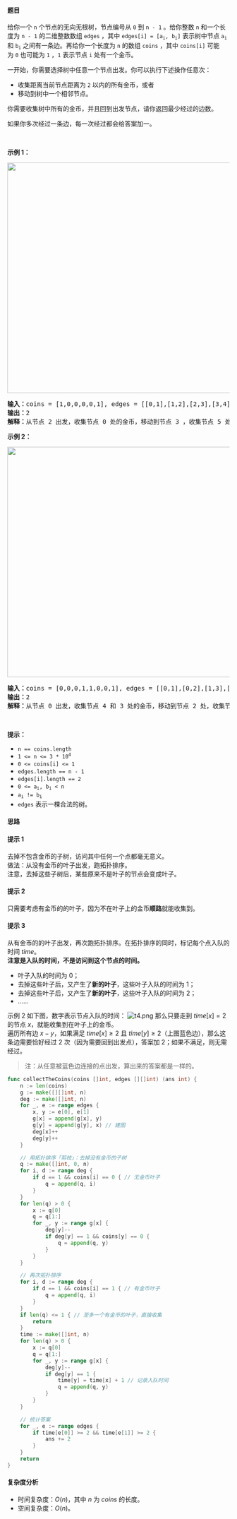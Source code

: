 #### 题目  

<p>给你一个 <code>n</code> 个节点的无向无根树，节点编号从 <code>0</code> 到 <code>n - 1</code> 。给你整数 <code>n</code> 和一个长度为 <code>n - 1</code> 的二维整数数组 <code>edges</code> ，其中 <code>edges[i] = [a<sub>i</sub>, b<sub>i</sub>]</code> 表示树中节点 <code>a<sub>i</sub></code> 和 <code>b<sub>i</sub></code> 之间有一条边。再给你一个长度为 <code>n</code> 的数组 <code>coins</code> ，其中 <code>coins[i]</code> 可能为 <code>0</code> 也可能为 <code>1</code> ，<code>1</code> 表示节点 <code>i</code> 处有一个金币。</p>

<p>一开始，你需要选择树中任意一个节点出发。你可以执行下述操作任意次：</p>

<ul>
	<li>收集距离当前节点距离为 <code>2</code> 以内的所有金币，或者</li>
	<li>移动到树中一个相邻节点。</li>
</ul>

<p>你需要收集树中所有的金币，并且回到出发节点，请你返回最少经过的边数。</p>

<p>如果你多次经过一条边，每一次经过都会给答案加一。</p>

<p> </p>

<p><strong>示例 1：</strong></p>

<p><img alt="" src="https://assets.leetcode.com/uploads/2023/03/01/graph-2.png" style="width: 522px; height: 522px;"/></p>

<pre><b>输入：</b>coins = [1,0,0,0,0,1], edges = [[0,1],[1,2],[2,3],[3,4],[4,5]]
<b>输出：</b>2
<b>解释：</b>从节点 2 出发，收集节点 0 处的金币，移动到节点 3 ，收集节点 5 处的金币，然后移动回节点 2 。
</pre>

<p><strong>示例 2：</strong></p>

<p><img alt="" src="https://assets.leetcode.com/uploads/2023/03/02/graph-4.png" style="width: 522px; height: 522px;"/></p>

<pre><b>输入：</b>coins = [0,0,0,1,1,0,0,1], edges = [[0,1],[0,2],[1,3],[1,4],[2,5],[5,6],[5,7]]
<b>输出：</b>2
<b>解释：</b>从节点 0 出发，收集节点 4 和 3 处的金币，移动到节点 2 处，收集节点 7 处的金币，移动回节点 0 。
</pre>

<p> </p>

<p><strong>提示：</strong></p>

<ul>
	<li><code>n == coins.length</code></li>
	<li><code>1 &lt;= n &lt;= 3 * 10<sup>4</sup></code></li>
	<li><code>0 &lt;= coins[i] &lt;= 1</code></li>
	<li><code>edges.length == n - 1</code></li>
	<li><code>edges[i].length == 2</code></li>
	<li><code>0 &lt;= a<sub>i</sub>, b<sub>i</sub> &lt; n</code></li>
	<li><code>a<sub>i</sub> != b<sub>i</sub></code></li>
	<li><code>edges</code> 表示一棵合法的树。</li>
</ul>
 
#### 思路  

#### 提示 1

去掉不包含金币的子树，访问其中任何一个点都毫无意义。  
做法：从没有金币的叶子出发，跑拓扑排序。  
注意，去掉这些子树后，某些原来不是叶子的节点会变成叶子。

#### 提示 2

只需要考虑有金币的的叶子，因为不在叶子上的金币**顺路**就能收集到。

#### 提示 3

从有金币的的叶子出发，再次跑拓扑排序。在拓扑排序的同时，标记每个点入队的时间 $\textit{time}$。  
**注意是入队的时间，不是访问到这个节点的时间。**
- 叶子入队的时间为 $0$；
- 去掉这些叶子后，又产生了**新的叶子**，这些叶子入队的时间为 $1$；
- 去掉这些叶子后，又产生了**新的叶子**，这些叶子入队的时间为 $2$；
- ……

示例 2 如下图，数字表示节点入队的时间：
![t4.png](https://pic.leetcode.cn/1679802238-QZehnH-t4.png)
那么只要走到 $\textit{time}[x]=2$ 的节点 $x$，就能收集到在叶子上的金币。  
遍历所有边 $x-y$，如果满足 $\textit{time}[x]\ge 2$ 且 $\textit{time}[y]\ge 2$（上图蓝色边），那么这条边需要恰好经过 $2$ 次（因为需要回到出发点），答案加 $2$；如果不满足，则无需经过。
> 注：从任意被蓝色边连接的点出发，算出来的答案都是一样的。

```go 
func collectTheCoins(coins []int, edges [][]int) (ans int) {
	n := len(coins)
	g := make([][]int, n)
	deg := make([]int, n)
	for _, e := range edges {
		x, y := e[0], e[1]
		g[x] = append(g[x], y)
		g[y] = append(g[y], x) // 建图
		deg[x]++
		deg[y]++
	}

	// 用拓扑排序「剪枝」：去掉没有金币的子树
	q := make([]int, 0, n)
	for i, d := range deg {
		if d == 1 && coins[i] == 0 { // 无金币叶子
			q = append(q, i)
		}
	}
	for len(q) > 0 {
		x := q[0]
		q = q[1:]
		for _, y := range g[x] {
			deg[y]--
			if deg[y] == 1 && coins[y] == 0 {
				q = append(q, y)
			}
		}
	}

	// 再次拓扑排序
	for i, d := range deg {
		if d == 1 && coins[i] == 1 { // 有金币叶子
			q = append(q, i)
		}
	}
	if len(q) <= 1 { // 至多一个有金币的叶子，直接收集
		return
	}
	time := make([]int, n)
	for len(q) > 0 {
		x := q[0]
		q = q[1:]
		for _, y := range g[x] {
			deg[y]--
			if deg[y] == 1 {
				time[y] = time[x] + 1 // 记录入队时间
				q = append(q, y)
			}
		}
	}

	// 统计答案
	for _, e := range edges {
		if time[e[0]] >= 2 && time[e[1]] >= 2 {
			ans += 2
		}
	}
	return
}
```

#### 复杂度分析  

- 时间复杂度：$O(n)$，其中 $n$ 为 $\textit{coins}$ 的长度。
- 空间复杂度：$O(n)$。